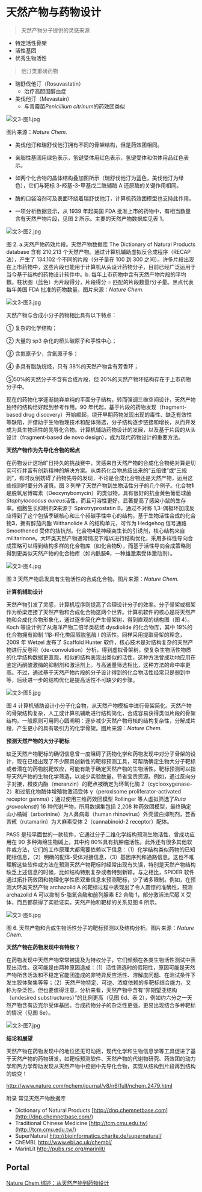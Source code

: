 # 天然产物与药物设计

> 天然产物分子提供的灵感来源

- 特定活性骨架
- 活性基团
- 优秀生物活性

> 他汀类重磅药物

- 瑞舒伐他汀（Rosuvastatin）
  - 治疗高胆固醇血症
- 美伐他汀（Mevastain）
  - 与青霉菌*Penicillium citrinum*的药效团类似

![文3-图1.jpg](https://xpic.x-mol.com/upload%2F20161111%2F29851478852784384.jpg)

图片来源：_Nature Chem._

- 美伐他汀和瑞舒伐他汀拥有不同的骨架结构，但是药效团相同。
- 亲脂性基团用绿色表示，氢键受体用红色表示，氢键受体和供体用品红色表示。
- 如两个化合物的晶体结构叠加图所示（瑞舒伐他汀为蓝色，美伐他汀为绿色），它们与靶标 3-羟基-3-甲基戊二酰辅酶 A 还原酶的关键作用相同。
- 酶的口袋溶剂可及表面环绕着瑞舒伐他汀，计算机药效团模型也支持此作用。

- 一项分析数据显示，从 1939 年起美国 FDA 批准上市的药物中，有相当数量含有天然产物片段，见图 2 所示。主要的天然产物数据库见表 1。

![文3-图2.jpg](https://xpic.x-mol.com/upload%2F20161111%2F93421478852785364.jpg)

图 2. a.天然产物药效片段。天然产物数据库 The Dictionary of Natural Products database 含有 210,213 个天然产物。通过计算机辅助虚拟反合成程序（RECAP 法），产生了 134,102 个不同的片段（分子量在 100 到 300 之间）。许多片段出现在上市药物中，这些片段也能用于计算机从头设计药物分子，目前已经广泛运用于当今基于结构的药物设计软件中。b. 每年上市药物中含有天然产物片段的平均数。柱状图（蓝色）为片段得分，片段得分 = 匹配的片段数量/分子量。黑点代表每年美国 FDA 批准的药物数量。图片来源：_Nature Chem._

![文3-图3.jpg](https://xpic.x-mol.com/upload%2F20161111%2F40841478852790318.jpg)

天然产物与合成小分子药物相比具有以下特点：

① 复杂的化学结构；

② 大量的 sp3 杂化的桥头碳原子和手性中心；

③ 含氮原子少，含氧原子多；

④ 多具有脂肪烷烃，只有 38%的天然产物含有芳香环；

⑤50%的天然分子不含有合成片段，但 20%的天然产物环结构存在于上市药物分子中。

现在的药物化学逐渐抛弃单纯的平面分子结构，转而强调三维空间设计，天然产物独特的结构恰好起到参考作用。90 年代起，基于片段的药物发现（fragment-based drug discovery）开始崛起，绕开早期药物发现出现的毒性、缺乏有效性等缺陷，并借助于生物物理技术和配体筛选，分子结构逐步链接和增长，从而开发成为具生物活性的先导化合物。计算机辅助药物设计的发展，以及基于片段的从头设计（fragment-based de novo design），成为现代药物设计的重要方法。

**天然产物作为先导化合物的起点**

在药物设计这场旷日持久的挑战赛中，灵感来自天然产物的合成化合物绝对算是切实可行并富有创新精神的解决方案。从类药化合物总结出来的“五倍律”或“三规则”，有时反倒妨碍了药物先导的发现，不论是合成化合物还是天然产物，运用这些规则时要分外谨慎。图 3 列举了天然产物到生物活性分子的几个例子。化合物**1**是脱氧尼博霉素（Deoxynybomycin）的类似物，具有很好的抗金黄色葡萄球菌*Staphylococcus aureus*活性，而且可溶性更好，显著提高了感染小鼠的生存率。细胞生长抑制剂**2**来源于 Spirotryprostatin B，通过不对称 1,3-偶极环加成反应得到了这个包括季碳核心和三个叔碳手性中心的结构。基于生物活性合成的化合物**3**，拥有醉茄内酯 Withanolide A 的结构单元，可作为 Hedgehog 信号通路 Smoothened 受体的拮抗剂。化合物**4**是神经突生长的引诱剂，核心结构来自 militarinone。大环类天然产物通常情况下难以进行结构优化，采用多样性导向合成策略可以得到结构多样的化合物库（如化合物**5**），而基于活性导向合成策略则得到更类似天然产物的化合物库（如内酰胺**6**，一种雄激素受体激动剂）。

![文3-图4.jpg](https://xpic.x-mol.com/upload%2F20161111%2F62881478852792278.jpg)

图 3 天然产物启发具有生物活性的合成化合物。图片来源：_Nature Chem._

**计算机辅助设计**

天然产物引发了灵感，计算机程序则提高了合理设计分子的效率。分子骨架或框架作为桥梁连接了天然产物和合成化合物这两个世界。计算机软件的核心是将天然产物和合成化合物形象化，通过逐步简化产生骨架树，得到直观的结构图（图 4）。Koch 等设计例了从海洋产物二倍半类萜烯 dysdiolide 的化合物库，其中 19%的化合物拥有抑制 11β-羟化类固醇脱氢酶 I 的活性。同样采用提取骨架的理念，2009 年 Wetzel 发布了 Scaffold Hunter 软件，核心技术是对结构复杂的天然产物进行反卷积（de-convolution）分析，得到虚拟骨架树，使复杂生物活性物质的化学结构数据更直观，相似的结构表现出类似的活性，这种方法曾成功地应用在鉴定丙酮酸激酶的抑制剂和激活剂上。与高通量筛选相比，这种方法的命中率更高。不过，通过基于天然产物片段的分子设计得到的化合物活性经常只是弱到中等，后续进一步的结构优化是提高活性不可缺少的步骤。

![文3-图5.jpg](https://xpic.x-mol.com/upload%2F20161111%2F68601478852793368.jpg)

图 4 计算机辅助设计小分子化合物，从天然产物模板中进行骨架简化。天然产物的骨架结构复杂，人工或计算机辅助进行结构简化，合成容易获得类似片段的骨架结构。一般原则可用同心圆阐明：逐步减少天然产物母核的结构复杂性，分解成片段，产生更小的具有吸引力的化学骨架。图片来源：_Nature Chem._

**预测天然产物的大分子靶标**

缺乏天然产物靶标的确切信息曾一度阻碍了药物化学和药物发现中对分子骨架的设计，现在已经出现了不少颇具创新性的靶标预测工具，可帮助确定生物大分子靶标或者潜在的药物脱靶效应，可能有助于确定天然产物的生物活性。靶标预测可以指导天然产物的生物化学筛选，以减少实验数量，节省宝贵资源。例如，通过反向分子对接，橙皮内酯（meranzin）的靶点被确定为环氧化酶 2（cyclooxygenase-2）和过氧化物酶体增殖物激活受体 γ（peroxisome proliferator-activated receptor gamma）；通过使用三维药效团模型 Rollinger 等人虚拟筛选了*Ruta graveolens*的 16 种代谢产物，所用数据集包括 2,208 种药效团模型，最终确定山小橘碱（arborinine）为人鼻病毒（human rhinovirus）外壳蛋白抑制剂，芸香苦甙（rutamarin）为大麻素受体 2（cannabinoid-2 receptor）配体。

PASS 是较早面世的一款软件，它通过分子二维化学结构预测生物活性，曾成功应用在 90 多种海绵生物碱上，其中约 80%具有抗肿瘤活性。此外还有很多其他软件或方法，它们的工作原理大都需要依赖以下信息：（1）化学结构类似药物的已知靶标信息，（2）明确的配体-受体对接信息，（3）基因序列和通路信息。这也不难理解这些软件或方法在预测天然产物靶标时经常出现有失误，特别是天然产物结构缺乏上述信息的时候，比如结构特别复杂或者特别新颖。与之相比，SPiDER 软件通过拓扑药效团和物理化学性质双重信息来预测靶标，少了诸多限制。例如，在预测大环类天然产物 archazolid A 的靶标过程中表现出了令人震惊的准确性，预测 archazolid A 可以抑制 5-脂氧合酶和前列腺素 E2 合酶 1，部分激活法尼醇 X 受体，而且都获得了实验证实。天然产物和靶标的关系见图 6 所示。

![文3-图6.jpg](https://xpic.x-mol.com/upload%2F20161111%2F44401478852883473.jpg)

图 6. 天然产物和合成生物活性分子的靶标预测以及结构分析。图片来源：_Nature Chem._

**天然产物在药物发现中有特权？**

在药物发现中天然产物常常被提及为特权分子，它们频频在各类生物活性测试中表现出活性。这可能是由两种原因造成：（1）活性筛选时的假阳性，原因可能是天然产物所含活泼和不稳定官能团造成的非特异反应活性、溶解度问题、在测试条件下发生胶体聚集等等；（2）天然产物特定、可逆、浓度依赖的多靶标结合能力，又称为杂泛性。但也要值得注意，分析来看，天然产物中含有“非期望亚结构（undesired substructures）”的比例更高（见图 6d、表 2），例如约六分之一天然产物含有迈克尔受体基团。合成药物分子的杂泛性更强，更易出现结合多种靶标的情况（见图 6e）。

![文3-图7.jpg](https://xpic.x-mol.com/upload%2F20161111%2F71391478852885484.jpg)

**结论和展望**

天然产物在药物发现中的地位还无可动摇，现代化学和生物信息学等工具促进了基于天然产物的药物研发，如靶标预测软件、天然产物的代谢物研究、药效团的动力学和热力学帮助发现从天然产物中挖掘中先导化合物，实现从结构到片段再到结构的蜕变！

http://www.nature.com/nchem/journal/v8/n6/full/nchem.2479.html

附录 常见天然产物数据库

- Dictionary of Natural Products [http://dnp.chemnetbase.com](http://dnp.chemnetbase.com/)
- Traditional Chinese Medicine [http://tcm.cmu.edu.tw](http://tcm.cmu.edu.tw/)
- SuperNatural http://bioinformatics.charite.de/supernatural/
- ChEMBL http://www.ebi.ac.uk/chembl/
- MarinLit http://pubs.rsc.org/marinlit/

## Portal

[Nature Chem.综述：从天然产物到药物设计](https://www.x-mol.com/news/4000)
